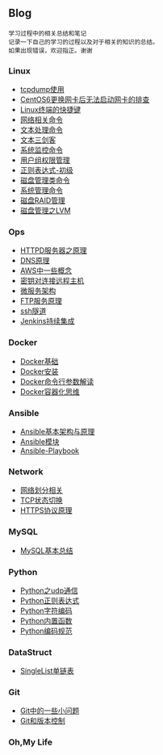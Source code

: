 ## Blog
   	学习过程中的相关总结和笔记
	记录一下自己的学习的过程以及对于相关的知识的总结。
	如果出现错误，欢迎指正。谢谢

### Linux
- [tcpdump使用](https://github.com/ihuangch/blog/blob/master/Linux/20180606-tcpdump使用.md)
- [CentOS6更换网卡后无法启动网卡的排查](https://github.com/ihuangch/blog/blob/master/Linux/20180803-CentOS6更换网卡后无法启动网卡的排查.md)
- [Linux终端的快捷键](https://github.com/ihuangch/blog/blob/master/Linux/20180810-Linux终端的快捷键.md)
- [网络相关命令](https://github.com/ihuangch/blog/blob/master/Linux/20180913-网络相关命令.md)
- [文本处理命令](https://github.com/ihuangch/blog/blob/master/Linux/20180918-文本处理命令.md)
- [文本三剑客](https://github.com/ihuangch/blog/blob/master/Linux/20181011-文本三剑客.md)
- [系统监控命令](https://github.com/ihuangch/blog/blob/master/Linux/20181012-系统监控命令.md)
- [用户组权限管理](https://github.com/ihuangch/blog/blob/master/Linux/20181012-用户组权限管理命令.md)
- [正则表达式-初级](https://github.com/ihuangch/blog/blob/master/Linux/20181105-)
- [磁盘管理类命令](https://github.com/ihuangch/blog/blob/master/Linux/20181125-磁盘相关命令.md)
- [系统管理命令](https://github.com/ihuangch/blog/blob/master/Linux/20181127-系统管理命令.md)
- [磁盘RAID管理](https://github.com/ihuangch/blog/blob/master/Linux/20181127-磁盘RAID管理.md)
- [磁盘管理之LVM](https://github.com/ihuangch/blog/blob/master/Linux/20181209-磁盘管理之LVM.md)

### Ops
- [HTTPD服务器之原理](https://github.com/ihuangch/blog/blob/master/Ops/20180524-httpd知识.md)
- [DNS原理](https://github.com/ihuangch/blog/blob/master/Ops/20180625-DNS原理.md)
- [AWS中一些概念](https://github.com/ihuangch/blog/blob/master/Ops/20180827-AWS一些概念.md)
- [密钥对连接远程主机](https://github.com/ihuangch/blog/blob/master/Ops/20180831-密钥连接远程主机.md)
- [微服务架构](https://github.com/ihuangch/blog/blob/master/Ops/20180923-微服务架构.md)
- [FTP服务原理]()
- [ssh隧道](https://github.com/ihuangch/blog/blob/master/Ops/20181113-ssh隧道.md)
- [Jenkins持续集成](https://github.com/ihuangch/blog/blob/master/Ops/20181129-Jenkins持续集成.md)

### Docker
- [Docker基础](https://github.com/ihuangch/blog/blob/master/Docker/20181107-docker基础.md)
- [Docker安装](https://github.com/ihuangch/blog/blob/master/Docker/20181110-docker安装.md)
- [Docker命令行参数解读](https://github.com/ihuangch/blog/blob/master/Docker/20181114-docker命令行参数.md)
- [Docker容器化思维](https://github.com/ihuangch/blog/blob/master/Docker/20181126-docker容器化思维.md)

### Ansible
- [Ansible基本架构与原理](https://github.com/ihuangch/blog/blob/master/Ansible/20181115-Ansible基本架构与原理.md)
- [Ansible模块](https://github.com/ihuangch/blog/blob/master/Ansible/20181118-Ansible模块.md)
- [Ansible-Playbook](https://github.com/ihuangch/blog/blob/master/Ansible/20181119-Ansible-playbook.md)

### Network
- [网络划分相关](https://github.com/ihuangch/blog/blob/master/Network/20180915-网络划分相关.md)
- [TCP状态切换](https://github.com/ihuangch/blog/blob/master/Network/20180918-TCP状态切换.md)
- [HTTPS协议原理](https://github.com/ihuangch/blog/blob/master/Network/20181103-https协议原理.md)

### MySQL
- [MySQL基本总结](https://github.com/ihuangch/blog/blob/master/Mysql/20181218-SQL.md)

### Python
- [Python之udp通信](https://github.com/ihuangch/blog/blob/master/Python/20180424-Python之udp通信.md)
- [Python正则表达式](https://github.com/ihuangch/blog/blob/master/Python/20180439-Python之正则表达式.md)
- [Python字符编码](https://github.com/ihuangch/blog/blob/master/Python/20180506-Python字符编码问题.md)
- [Python内置函数](https://github.com/ihuangch/blog/blob/master/Python/20180513-Python常见内置函数.md)
- [Python编码规范](https://github.com/ihuangch/blog/blob/master/Python/20180515-Python编码规范.md)
	
### DataStruct
- [SingleList单链表](https://github.com/ihuangch/blog/blob/master/DataStruct/)

### Git
- [Git中的一些小问题](https://github.com/ihuangch/blog/blob/master/Git/20180813-Git中遇到的小问题.md)
- [Git和版本控制](https://github.com/ihuangch/blog/blob/master/Git/20181111-Git和版本控制.md)

### Oh,My Life


